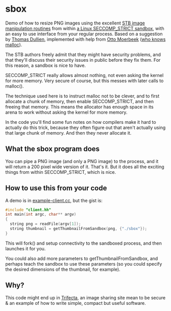 # sbox
Demo of how to resize PNG images using the excellent [STB image manipulation routines](https://github.com/nothings/stb) 
from within [a Linux SECCOMP_STRICT sandbox](https://book.hacktricks.xyz/linux-hardening/privilege-escalation/docker-security/seccomp), with an easy to use interface from your regular process. Based on a suggestion by [Thomas Dullien](https://github.com/thomasdullien), implemented with help from [Otto Moerbeek](https://github.com/omoerbeek) ([who knows malloc](https://www.openbsd.org/papers/eurobsdcon2023-otto-malloc.pdf)).

The STB authors freely admit that they might have security problems, and that they'll discuss their security issues in public before they fix them. For this reason, a sandbox is nice to have. 

SECCOMP_STRICT really allows almost nothing, not even asking the kernel for more memory. Very secure of course, but this messes with later calls to malloc(). 

The technique used here is to instruct malloc not to be clever, and to first allocate a chunk of memory, then enable SECCOMP_STRICT, and then freeing that memory. This means the allocator has enough space in its arena to work without asking the kernel for more memory.

In the code you'll find some fun notes on how compilers make it hard to actually do this trick, because they often figure out that aren't actually using that large chunk of memory. And then they never allocate it.

## What the sbox program does
You can pipe a PNG image (and only a PNG image) to the process, and it will return a 200 pixel wide version of it. That's it. But it does all the exciting things from within SECCOMP_STRICT, which is nice.

## How to use this from your code
A demo is in [example-client.cc](example-client.cc), but the gist is: 

```C++
#include "client.hh"
int main(int argc, char** argv)
{
  string png = readFile(argv[1]);
  string thumbnail = getThumbnailFromSandbox(png, {"./sbox"});
}
```
This will fork() and setup connectivity to the sandboxed process, and then
launches it for you.

You could also add more parameters to getThumbnailFromSandbox, and perhaps
teach the sandbox to use these parameters (so you could specify the desired
dimensions of the thumbnail, for example).

## Why?
This code might end up in [Trifecta](https://berthub.eu/articles/trifecta), an image sharing site mean to be secure & an example of how to write simple, compact but useful software.
